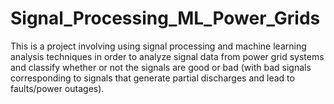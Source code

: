 # Signal_Processing_ML_Power_Grids
This is a project involving using signal processing and machine learning analysis techniques in order to analyze signal data from power grid systems and classify whether or not the signals are good or bad (with bad signals corresponding to signals that generate partial discharges and lead to faults/power outages).

